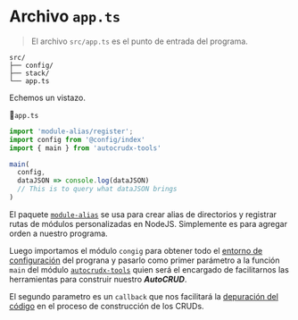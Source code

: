# Archivo `app.ts`

>El archivo `src/app.ts` es el punto de entrada del programa.

```txt{4}
src/
├── config/
├── stack/
└── app.ts
```

Echemos un vistazo.

📃`app.ts`
```ts
import 'module-alias/register';
import config from '@config/index'
import { main } from 'autocrudx-tools'

main( 
  config,
  dataJSON => console.log(dataJSON)
  // This is to query what dataJSON brings
)
```

El paquete [`module-alias`](https://www.npmjs.com/package/module-alias) se usa para crear alias de directorios y registrar rutas de módulos personalizadas en NodeJS. Simplemente es para agregar orden a nuestro programa.

Luego importamos el módulo `congig` para obtener todo el [entorno de configuración](./env-config.html) del prograna y pasarlo como primer parámetro a la función `main` del módulo [`autocrudx-tools`](./autocrudx-tools/import-autocrudx-tools.html) quien será el encargado de facilitarnos las herramientas para construir nuestro **_AutoCRUD_**.

El segundo parametro es un `callback` que nos facilitará la [depuración del código](./code-debugging.html) en el proceso de construcción de los CRUDs.


